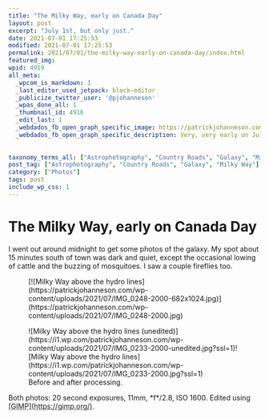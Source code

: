 ```yaml
---
title: "The Milky Way, early on Canada Day"
layout: post
excerpt: "July 1st, but only just."
date: 2021-07-01 17:25:53
modified: 2021-07-01 17:25:53
permalink: 2021/07/01/the-milky-way-early-on-canada-day/index.html
featured_img: 
wpid: 4919
all_meta: 
  _wpcom_is_markdown: 1
  _last_editor_used_jetpack: block-editor
  _publicize_twitter_user: '@pjohanneson'
  _wpas_done_all: 1
  _thumbnail_id: 4916
  _edit_last: 1
  _webdados_fb_open_graph_specific_image: https://patrickjohanneson.com/wp-content/uploads/2021/07/IMG_0233-2000.jpg
  _webdados_fb_open_graph_specific_description: Very, very early on July 1st.
  
  
taxonomy_terms_all: ["Astrophotography", "Country Roads", "Galaxy", "Milky Way", "Photos"]
post_tag: ["Astrophotography", "Country Roads", "Galaxy", "Milky Way"]
category: ["Photos"]
tags: post
include_wp_css: 1
---
```


# The Milky Way, early on Canada Day

I went out around midnight to get some photos of the galaxy. My spot about 15 minutes south of town was dark and quiet, except the occasional lowing of cattle and the buzzing of mosquitoes. I saw a couple fireflies too.

<figure class="wp-block-image size-large">[![Milky Way above the hydro lines](https://patrickjohanneson.com/wp-content/uploads/2021/07/IMG_0248-2000-682x1024.jpg)](https://patrickjohanneson.com/wp-content/uploads/2021/07/IMG_0248-2000.jpg)</figure><figure class="wp-block-jetpack-image-compare"><div class="juxtapose" data-mode="horizontal">![Milky Way above the hydro lines (unedited)](https://i1.wp.com/patrickjohanneson.com/wp-content/uploads/2021/07/IMG_0233-2000-unedited.jpg?ssl=1)![Milky Way above the hydro lines](https://i1.wp.com/patrickjohanneson.com/wp-content/uploads/2021/07/IMG_0233-2000.jpg?ssl=1)</div><figcaption>Before and after processing.</figcaption></figure>Both photos: 20 second exposures, 11mm, *f*/2.8, ISO 1600. Edited using <abbr title="GNU Image Manipulation Program">[GIMP](https://gimp.org/)</abbr>.